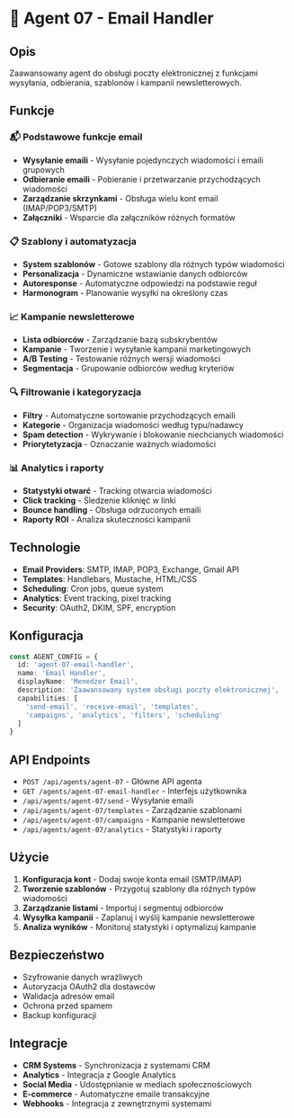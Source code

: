 # 📧 Agent 07 - Email Handler

## Opis
Zaawansowany agent do obsługi poczty elektronicznej z funkcjami wysyłania, odbierania, szablonów i kampanii newsletterowych.

## Funkcje

### 📬 Podstawowe funkcje email
- **Wysyłanie emaili** - Wysyłanie pojedynczych wiadomości i emaili grupowych
- **Odbieranie emaili** - Pobieranie i przetwarzanie przychodzących wiadomości
- **Zarządzanie skrzynkami** - Obsługa wielu kont email (IMAP/POP3/SMTP)
- **Załączniki** - Wsparcie dla załączników różnych formatów

### 📋 Szablony i automatyzacja
- **System szablonów** - Gotowe szablony dla różnych typów wiadomości
- **Personalizacja** - Dynamiczne wstawianie danych odbiorców
- **Autoresponse** - Automatyczne odpowiedzi na podstawie reguł
- **Harmonogram** - Planowanie wysyłki na określony czas

### 📈 Kampanie newsletterowe
- **Lista odbiorców** - Zarządzanie bazą subskrybentów
- **Kampanie** - Tworzenie i wysyłanie kampanii marketingowych
- **A/B Testing** - Testowanie różnych wersji wiadomości
- **Segmentacja** - Grupowanie odbiorców według kryteriów

### 🔍 Filtrowanie i kategoryzacja
- **Filtry** - Automatyczne sortowanie przychodzących emaili
- **Kategorie** - Organizacja wiadomości według typu/nadawcy
- **Spam detection** - Wykrywanie i blokowanie niechcianych wiadomości
- **Priorytetyzacja** - Oznaczanie ważnych wiadomości

### 📊 Analytics i raporty
- **Statystyki otwarć** - Tracking otwarcia wiadomości
- **Click tracking** - Śledzenie kliknięć w linki
- **Bounce handling** - Obsługa odrzuconych emaili
- **Raporty ROI** - Analiza skuteczności kampanii

## Technologie
- **Email Providers**: SMTP, IMAP, POP3, Exchange, Gmail API
- **Templates**: Handlebars, Mustache, HTML/CSS
- **Scheduling**: Cron jobs, queue system
- **Analytics**: Event tracking, pixel tracking
- **Security**: OAuth2, DKIM, SPF, encryption

## Konfiguracja
```typescript
const AGENT_CONFIG = {
  id: 'agent-07-email-handler',
  name: 'Email Handler',
  displayName: 'Menedżer Email',
  description: 'Zaawansowany system obsługi poczty elektronicznej',
  capabilities: [
    'send-email', 'receive-email', 'templates',
    'campaigns', 'analytics', 'filters', 'scheduling'
  ]
}
```

## API Endpoints
- `POST /api/agents/agent-07` - Główne API agenta
- `GET /agents/agent-07-email-handler` - Interfejs użytkownika
- `/api/agents/agent-07/send` - Wysyłanie emaili
- `/api/agents/agent-07/templates` - Zarządzanie szablonami
- `/api/agents/agent-07/campaigns` - Kampanie newsletterowe
- `/api/agents/agent-07/analytics` - Statystyki i raporty

## Użycie
1. **Konfiguracja kont** - Dodaj swoje konta email (SMTP/IMAP)
2. **Tworzenie szablonów** - Przygotuj szablony dla różnych typów wiadomości
3. **Zarządzanie listami** - Importuj i segmentuj odbiorców
4. **Wysyłka kampanii** - Zaplanuj i wyślij kampanie newsletterowe
5. **Analiza wyników** - Monitoruj statystyki i optymalizuj kampanie

## Bezpieczeństwo
- Szyfrowanie danych wrażliwych
- Autoryzacja OAuth2 dla dostawców
- Walidacja adresów email
- Ochrona przed spamem
- Backup konfiguracji

## Integracje
- **CRM Systems** - Synchronizacja z systemami CRM
- **Analytics** - Integracja z Google Analytics
- **Social Media** - Udostępnianie w mediach społecznościowych
- **E-commerce** - Automatyczne emaile transakcyjne
- **Webhooks** - Integracja z zewnętrznymi systemami